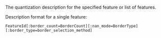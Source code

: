 
The quantization description for the specified feature or list of features.

Description format for a single feature:
```
FeatureId[:border_count=BorderCount][:nan_mode=BorderType][:border_type=border_selection_method]
```
